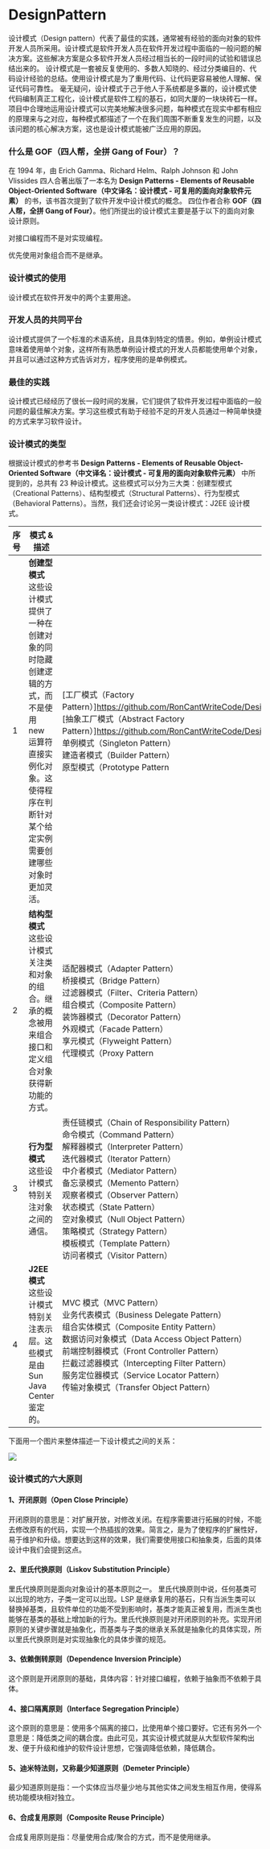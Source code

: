 # DesignPattern
设计模式（Design pattern）代表了最佳的实践，通常被有经验的面向对象的软件开发人员所采用。设计模式是软件开发人员在软件开发过程中面临的一般问题的解决方案。这些解决方案是众多软件开发人员经过相当长的一段时间的试验和错误总结出来的。
设计模式是一套被反复使用的、多数人知晓的、经过分类编目的、代码设计经验的总结。使用设计模式是为了重用代码、让代码更容易被他人理解、保证代码可靠性。 毫无疑问，设计模式于己于他人于系统都是多赢的，设计模式使代码编制真正工程化，设计模式是软件工程的基石，如同大厦的一块块砖石一样。项目中合理地运用设计模式可以完美地解决很多问题，每种模式在现实中都有相应的原理来与之对应，每种模式都描述了一个在我们周围不断重复发生的问题，以及该问题的核心解决方案，这也是设计模式能被广泛应用的原因。

### 什么是 GOF（四人帮，全拼 Gang of Four）？
在 1994 年，由 Erich Gamma、Richard Helm、Ralph Johnson 和 John Vlissides 四人合著出版了一本名为 **Design Patterns - Elements of Reusable Object-Oriented Software（中文译名：设计模式 - 可复用的面向对象软件元素）** 的书，该书首次提到了软件开发中设计模式的概念。
四位作者合称 **GOF（四人帮，全拼 Gang of Four）**。他们所提出的设计模式主要是基于以下的面向对象设计原则。

对接口编程而不是对实现编程。

优先使用对象组合而不是继承。

### 设计模式的使用

设计模式在软件开发中的两个主要用途。

### 开发人员的共同平台

设计模式提供了一个标准的术语系统，且具体到特定的情景。例如，单例设计模式意味着使用单个对象，这样所有熟悉单例设计模式的开发人员都能使用单个对象，并且可以通过这种方式告诉对方，程序使用的是单例模式。

### 最佳的实践

设计模式已经经历了很长一段时间的发展，它们提供了软件开发过程中面临的一般问题的最佳解决方案。学习这些模式有助于经验不足的开发人员通过一种简单快捷的方式来学习软件设计。

### 设计模式的类型

根据设计模式的参考书 **Design Patterns - Elements of Reusable Object-Oriented Software（中文译名：设计模式 - 可复用的面向对象软件元素）** 中所提到的，总共有 23 种设计模式。这些模式可以分为三大类：创建型模式（Creational Patterns）、结构型模式（Structural Patterns）、行为型模式（Behavioral Patterns）。当然，我们还会讨论另一类设计模式：J2EE 设计模式。

 |序号|模式 & 描述|包括|
 |--| ------------  | -------- |
 |1|**创建型模式**<br>这些设计模式提供了一种在创建对象的同时隐藏创建逻辑的方式，而不是使用 new 运算符直接实例化对象。这使得程序在判断针对某个给定实例需要创建哪些对象时更加灵活。|[工厂模式（Factory Pattern）]<https://github.com/RonCantWriteCode/DesignPattern/blob/main/src/main/java/cn/roncantwritecode/designpattern/factorypattern/factorypattern.md><br> [抽象工厂模式（Abstract Factory Pattern）]<https://github.com/RonCantWriteCode/DesignPattern/blob/main/src/main/java/cn/roncantwritecode/designpattern/abstractfactorypattern/abstractfactorypattern.md><br> 单例模式（Singleton Pattern）<br> 建造者模式（Builder Pattern）<br> 原型模式（Prototype Pattern|
 |2|**结构型模式**<br>这些设计模式关注类和对象的组合。继承的概念被用来组合接口和定义组合对象获得新功能的方式。|适配器模式（Adapter Pattern）<br> 桥接模式（Bridge Pattern）<br> 过滤器模式（Filter、Criteria Pattern）<br> 组合模式（Composite Pattern）<br> 装饰器模式（Decorator Pattern）<br> 外观模式（Facade Pattern）<br> 享元模式（Flyweight Pattern）<br> 代理模式（Proxy Pattern|
 |3|**行为型模式**<br>这些设计模式特别关注对象之间的通信。|责任链模式（Chain of Responsibility Pattern）<br> 命令模式（Command Pattern）<br> 解释器模式（Interpreter Pattern）<br> 迭代器模式（Iterator Pattern）<br> 中介者模式（Mediator Pattern）<br> 备忘录模式（Memento Pattern）<br> 观察者模式（Observer Pattern）<br> 状态模式（State Pattern）<br> 空对象模式（Null Object Pattern）<br> 策略模式（Strategy Pattern）<br> 模板模式（Template Pattern）<br> 访问者模式（Visitor Pattern）|
 |4|**J2EE 模式**<br>这些设计模式特别关注表示层。这些模式是由 Sun Java Center 鉴定的。|MVC 模式（MVC Pattern）<br> 业务代表模式（Business Delegate Pattern）<br> 组合实体模式（Composite Entity Pattern）<br> 数据访问对象模式（Data Access Object Pattern）<br> 前端控制器模式（Front Controller Pattern）<br> 拦截过滤器模式（Intercepting Filter Pattern）<br> 服务定位器模式（Service Locator Pattern）<br> 传输对象模式（Transfer Object Pattern）|
 
 下面用一个图片来整体描述一下设计模式之间的关系：
 
 ![](https://github.com/RonCantWriteCode/DesignPattern/blob/main/src/main/resources/image/designpattern.png)
 
 ### 设计模式的六大原则
 #### 1、开闭原则（Open Close Principle）
 
 开闭原则的意思是：对扩展开放，对修改关闭。在程序需要进行拓展的时候，不能去修改原有的代码，实现一个热插拔的效果。简言之，是为了使程序的扩展性好，易于维护和升级。想要达到这样的效果，我们需要使用接口和抽象类，后面的具体设计中我们会提到这点。
 
 #### 2、里氏代换原则（Liskov Substitution Principle）
 
 里氏代换原则是面向对象设计的基本原则之一。 里氏代换原则中说，任何基类可以出现的地方，子类一定可以出现。LSP 是继承复用的基石，只有当派生类可以替换掉基类，且软件单位的功能不受到影响时，基类才能真正被复用，而派生类也能够在基类的基础上增加新的行为。里氏代换原则是对开闭原则的补充。实现开闭原则的关键步骤就是抽象化，而基类与子类的继承关系就是抽象化的具体实现，所以里氏代换原则是对实现抽象化的具体步骤的规范。
 
 #### 3、依赖倒转原则（Dependence Inversion Principle）
 
 这个原则是开闭原则的基础，具体内容：针对接口编程，依赖于抽象而不依赖于具体。
 
 #### 4、接口隔离原则（Interface Segregation Principle）
 
 这个原则的意思是：使用多个隔离的接口，比使用单个接口要好。它还有另外一个意思是：降低类之间的耦合度。由此可见，其实设计模式就是从大型软件架构出发、便于升级和维护的软件设计思想，它强调降低依赖，降低耦合。
 
 #### 5、迪米特法则，又称最少知道原则（Demeter Principle）
 
 最少知道原则是指：一个实体应当尽量少地与其他实体之间发生相互作用，使得系统功能模块相对独立。
 
 #### 6、合成复用原则（Composite Reuse Principle）
 
 合成复用原则是指：尽量使用合成/聚合的方式，而不是使用继承。